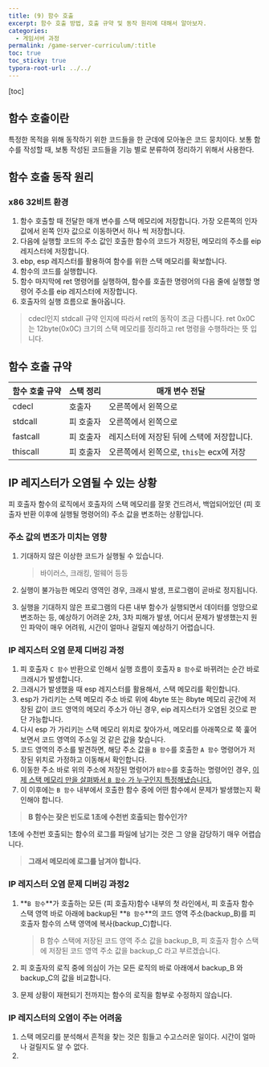 ```yaml
---
title: (9) 함수 호출
excerpt: 함수 호출 방법, 호출 규약 및 동작 원리에 대해서 알아보자.
categories: 
  - 게임서버 과정
permalink: /game-server-curriculum/:title
toc: true
toc_sticky: true
typora-root-url: ../../
---
```


[toc]

## 함수 호출이란

특정한 목적을 위해 동작하기 위한 코드들을 한 군데에 모아놓은 코드 뭉치이다.
보통 함수를 작성할 때, 보통 작성된 코드들을 기능 별로 분류하여 정리하기 위해서 사용한다. 

## 함수 호출 동작 원리

### x86 32비트 환경

1. 함수 호출할 때 전달한 매개 변수를 스택 메모리에 저장합니다.
   가장 오른쪽의 인자 값에서 왼쪽 인자 값으로 이동하면서 하나 씩 저장합니다.
2. 다음에 실행할 코드의 주소 값인 호출한 함수의 코드가 저장된, 메모리의 주소를 eip 레지스터에 저장합니다.
3. ebp, esp 레지스터를 활용하여 함수를 위한 스택 메모리를 확보합니다.
4. 함수의 코드를 실행합니다.
5. 함수 마지막에 ret 명령어를 실행하여, 함수를 호출한 명령어의 다음 줄에 실행할 명령어 주소를 eip 레지스터에 저장합니다.
6. 호출자의 실행 흐름으로 돌아옵니다.

> cdecl인지 stdcall 규약 인지에 따라서 ret의 동작이 조금 다릅니다. ret 0x0C 는 12byte(0x0C) 크기의 스택 메모리를 정리하고 ret 명령을 수행하라는 뜻 입니다. 

## 함수 호출 규약

| 함수 호출 규약 | 스택 정리 | 매개 변수 전달                            |
| -------------- | --------- | ----------------------------------------- |
| cdecl          | 호출자    | 오른쪽에서 왼쪽으로                       |
| stdcall        | 피 호출자 | 오른쪽에서 왼쪽으로                       |
| fastcall       | 피 호출자 | 레지스터에 저장된 뒤에 스택에 저장합니다. |
| thiscall       | 피 호출자 | 오른쪽에서 왼쪽으로, `this`는 ecx에 저장  |

## IP 레지스터가 오염될 수 있는 상황

피 호출자 함수의 로직에서 호출자의 스택 메모리를 잘못 건드려서, 백업되어있던 (피 호출자 반환 이후에 실행될 명령어의) 주소 값을 변조하는 상황입니다.

### 주소 값의 변조가 미치는 영향

1. 기대하지 않은 이상한 코드가 실행될 수 있습니다.

   > 바이러스, 크래킹, 멀웨어 등등

2. 실행이 불가능한 메모리 영역인 경우, 크래시 발생, 프로그램이 곧바로 정지됩니다.

3. 실행을 기대하지 않은 프로그램의 다른 내부 함수가 실행되면서 데이터를 엉망으로 변조하는 등, 예상하기 어려운 2차, 3차 피해가 발생, 어디서 문제가 발생했는지 원인 파악이 매우 어려워, 시간이 얼마나 걸릴지 예상하기 어렵습니다.

### IP 레지스터 오염 문제 디버깅 과정

1. 피 호출자 `C 함수` 반환으로 인해서 실행 흐름이 호출자 `B 함수`로 바뀌려는 순간 바로 크래시가 발생합니다. 
2. 크래시가 발생했을 때 esp 레지스터를 활용해서, 스택 메모리를 확인합니다.
3. esp가 가리키는 스택 메모리 주소 바로 위에 4byte 또는 8byte 메모리 공간에 저장된 값이 코드 영역의 메모리 주소가 아닌 경우, eip 레지스터가 오염된 것으로 판단 가능합니다.
4. 다시 esp 가 가리키는 스택 메모리 위치로 찾아가서, 메모리를 아래쪽으로 쭉 훑어보면서 코드 영역의 주소일 것 같은 값을 찾습니다.
5. 코드 영역의 주소를 발견하면, 해당 주소 값을 `B 함수`를 호출한   `A 함수` 명령어가 저장된 위치로 가정하고 이동해서 확인합니다.
6. 이동한 주소 바로 위의 주소에 저장된 명령어가 `B함수`를 호출하는 명령어인 경우, <u>이제 스택 메모리 만을 살펴봐서 `B 함수` 가 누구인지 특정해냈습니다.</u>
7. 이 이후에는 `B 함수` 내부에서 호출한 함수 중에 어떤 함수에서 문제가 발생했는지 확인해야 합니다.

> **B 함수는 잦은 빈도로 1초에 수천번 호출되는 함수인가?**

1초에 수천번 호출되는 함수의 로그를 파일에 남기는 것은 그 양을 감당하기 매우 어렵습니다.

> **그래서 메모리에 로그를 남겨야 합니다.**

### IP 레지스터 오염 문제 디버깅 과정2

1. **`B 함수`**가 호출하는 모든 (피 호출자)함수 내부의 첫 라인에서, 피 호출자 함수 스택 영역 바로 아래에 backup된 **`B 함수`**의 코드 영역 주소(backup_B)를 피 호출자 함수의 스택 영역에 복사(backup_C)합니다.

   > B 함수 스택에 저장된 코드 영역 주소 값을 backup_B, 피 호출자 함수 스택에 저장된 코드 영역 주소 값을 backup_C 라고 부르겠습니다.

2. 피 호출자의 로직 중에 의심이 가는 모든 로직의 바로 아래에서 backup_B 와 backup_C의 값을 비교합니다.

3. 문제 상황이 재현되기 전까지는 함수의 로직을 함부로 수정하지 않습니다.

### IP 레지스터의 오염이 주는 어려움

1. 스택 메모리를 분석해서 흔적을 찾는 것은 힘들고 수고스러운 일이다. 시간이 얼마나 걸릴지도 알 수 없다.
2. 
